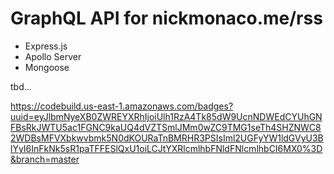 # GraphQL API for nickmonaco.me/rss

- Express.js
- Apollo Server
- Mongoose

tbd...

https://codebuild.us-east-1.amazonaws.com/badges?uuid=eyJlbmNyeXB0ZWREYXRhIjoiUlh1RzA4Tk85dW9UcnNDWEdCYUhGNFBsRkJWTU5ac1FGNC9kaUQ4dVZTSmlJMm0wZC9TMG1seTh4SHZNWC82WDBsMFVXbkwvbmk5N0dKOURaTnBMRHR3PSIsIml2UGFyYW1ldGVyU3BlYyI6InFkNk5sR1paTFFESlQxU1oiLCJtYXRlcmlhbFNldFNlcmlhbCI6MX0%3D&branch=master
